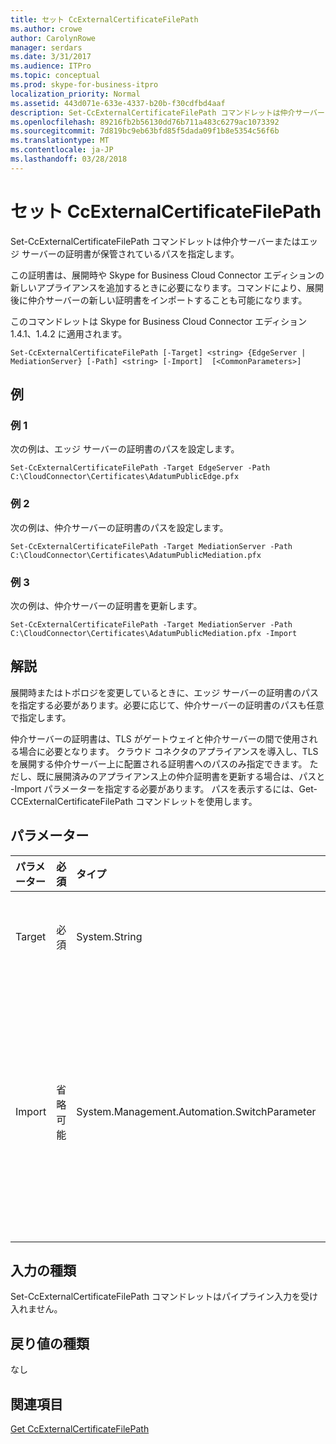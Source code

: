```yaml
---
title: セット CcExternalCertificateFilePath
ms.author: crowe
author: CarolynRowe
manager: serdars
ms.date: 3/31/2017
ms.audience: ITPro
ms.topic: conceptual
ms.prod: skype-for-business-itpro
localization_priority: Normal
ms.assetid: 443d071e-633e-4337-b20b-f30cdfbd4aaf
description: Set-CcExternalCertificateFilePath コマンドレットは仲介サーバーまたはエッジ サーバーの証明書が保管されているパスを指定します。
ms.openlocfilehash: 89216fb2b56130dd76b711a483c6279ac1073392
ms.sourcegitcommit: 7d819bc9eb63bfd85f5dada09f1b8e5354c56f6b
ms.translationtype: MT
ms.contentlocale: ja-JP
ms.lasthandoff: 03/28/2018
---
```

# <a name="set-ccexternalcertificatefilepath"></a>セット CcExternalCertificateFilePath
 
Set-CcExternalCertificateFilePath コマンドレットは仲介サーバーまたはエッジ サーバーの証明書が保管されているパスを指定します。
  
この証明書は、展開時や Skype for Business Cloud Connector エディションの新しいアプライアンスを追加するときに必要になります。コマンドにより、展開後に仲介サーバーの新しい証明書をインポートすることも可能になります。
  
このコマンドレットは Skype for Business Cloud Connector エディション 1.4.1、1.4.2 に適用されます。
  
```
Set-CcExternalCertificateFilePath [-Target] <string> {EdgeServer | MediationServer} [-Path] <string> [-Import]  [<CommonParameters>]
```

## <a name="examples"></a>例
<a name="Examples"> </a>

### <a name="example-1"></a>例 1

次の例は、エッジ サーバーの証明書のパスを設定します。
  
```
Set-CcExternalCertificateFilePath -Target EdgeServer -Path C:\CloudConnector\Certificates\AdatumPublicEdge.pfx
```

### <a name="example-2"></a>例 2

次の例は、仲介サーバーの証明書のパスを設定します。
  
```
Set-CcExternalCertificateFilePath -Target MediationServer -Path C:\CloudConnector\Certificates\AdatumPublicMediation.pfx
```

### <a name="example-3"></a>例 3

次の例は、仲介サーバーの証明書を更新します。
  
```
Set-CcExternalCertificateFilePath -Target MediationServer -Path C:\CloudConnector\Certificates\AdatumPublicMediation.pfx -Import
```

## <a name="detailed-description"></a>解説
<a name="DetailedDescription"> </a>

展開時またはトポロジを変更しているときに、エッジ サーバーの証明書のパスを指定する必要があります。必要に応じて、仲介サーバーの証明書のパスも任意で指定します。 
  
仲介サーバーの証明書は、TLS がゲートウェイと仲介サーバーの間で使用される場合に必要となります。 クラウド コネクタのアプライアンスを導入し、TLS を展開する仲介サーバー上に配置される証明書へのパスのみ指定できます。 ただし、既に展開済みのアプライアンス上の仲介証明書を更新する場合は、パスと -Import パラメーターを指定する必要があります。 パスを表示するには、Get-CCExternalCertificateFilePath コマンドレットを使用します。
  
## <a name="parameters"></a>パラメーター
<a name="DetailedDescription"> </a>

|**パラメーター**|**必須**|**タイプ**|**説明**|
|:-----|:-----|:-----|:-----|
| Target <br/> | 必須 <br/> |System.String  <br/> |必要なファイル パスの種類。種類:  <br/> EdgeServer (既定)  <br/> MediationServer  <br/> |
|Import  <br/> |省略可能  <br/> |System.Management.Automation.SwitchParameter  <br/> |証明書が仲介サーバーにインポートされる必要があることを示します。初めてアプライアンスを展開する場合は、このパラメーターは必要ありません。このパラメーターは、既に展開済みのバージョン上で、既存の証明書を変更する場合に必要です。  <br/> |
   
## <a name="input-types"></a>入力の種類
<a name="InputTypes"> </a>

Set-CcExternalCertificateFilePath コマンドレットはパイプライン入力を受け入れません。
  
## <a name="return-types"></a>戻り値の種類
<a name="ReturnTypes"> </a>

なし
  
## <a name="see-also"></a>関連項目
<a name="ReturnTypes"> </a>

[Get CcExternalCertificateFilePath](get-ccexternalcertificatefilepath.md)
  

